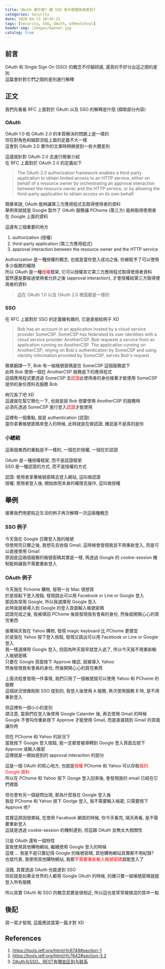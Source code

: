 ```yaml
---
title: OAuth 是什麼? 跟 SSO 有什麼關係或差別?
categories: Security
date: 2020-04-13 10:05:21
tags: [Security, SSO, OAuth, w3HexSchool]
header-img: /images/banner.jpg
catalog: true
---
```


## 前言

OAuth 和 Single Sign On (SSO) 的概念不仔細研讀, 還真的不好分出這之間的差別  
這篇會針對它們之間的差別進行解釋  

## 正文

我們先看看 RFC 上面對於 OAuth 以及 SSO 的解釋是什麼 (擷取部分內容)  

### OAuth

OAuth 1.0 和 OAuth 2.0 的本質解決的問題上是一樣的  
但在對角色和細節流程上面的定義不大一樣  
這會到 OAuth 2.0 實作的文章時稍微提到一些大體差別  

這邊就針對 OAuth 2.0 去進行簡單介紹  
在 RFC 上面對於 OAuth 2.0 的定義如下  

> The OAuth 2.0 authorization framework enables a third-party  
> application to obtain limited access to an HTTP service, either on  
> behalf of a resource owner by orchestrating an approval interaction  
> between the resource owner and the HTTP service, or by allowing the  
> third-party application to obtain access on its own behalf.  

簡單來說, OAuth 能夠讓第三方應用程式去取得使用者的資料  
舉例來說就是 Google 製作了 OAuth 服務讓 PChome (第三方) 能夠取得使用者在 Google 上面的資料  

這邊有三個重要的地方  

1. authorization (授權)  
2. third-party application (第三方應用程式)  
3. approval interaction between the resource owner and the HTTP service  

Authorization 是一種授權的概念, 也就是當你登入成功之後, 你被賦予了可以使用多少服務的權限  
所以 OAuth 是一種<span style="color: red">授權</span>框架, 它可以授權其它第三方應用程式取得使用者資料  
當然還是要經過使用者允許之後 (approval interaction), 才會授權給第三方取得使用者的資料  

> 這在 OAuth 1.0 以及 OAuth 2.0 裡面都是一樣的  

### SSO

在 RFC 上面對於 SSO 的定義蠻有趣的, 它是直接給例子 XD  

> Bob has an account in an application hosted by a cloud service  
> provider SomeCSP.  SomeCSP has federated its user identities with a  
> cloud service provider AnotherCSP.  Bob requests a service from an  
> application running on AnotherCSP.  The application running on  
> AnotherCSP, relying on Bob's authentication by SomeCSP and using  
> identity information provided by SomeCSP, serves Bob's request.  

簡單翻譯一下, Bob 有一組帳號密碼是在 SomeCSP 這個服務底下  
此時 Bob 使用一個在 AnotherCSP 服務底下的應用程式  
這個應用程式要透過 SomeCSP 去<span style="color: red">認證</span>此使用者的身份接著才能使用 SomeCSP 提供的身份資料去服務 Bob  

夠冗長了吧 XD  
這邊就在幫它簡化一下, 也就是說 Bob 想要使用 AnotherCSP 的服務時  
必須先透過 SomeCSP 進行登入<span style="color: red">認證</span>才能使用  

這裡有一個重點, 就是 authentication (認證)  
當你拿著帳號密碼來登入的時候, 此時就是在做認證, 確認是不是真的是你  

### 小總結  

這兩個東西的重點是不一樣的, 一個在於授權, 一個在於認證  

OAuth 是一種授權框架, 而不是認證框架  
SSO 是一種認證的方式, 而不是授權的方式  

認證: 使用者拿著帳號密碼去登入網站, 這叫做認證  
授權: 使用者登入後, 開始依照本身的權限去操作, 這叫做授權  

## 舉例  

接著我們用更貼近生活的例子再次解釋一次這兩種概念  

### SSO 例子

今天我在 Google 日曆登入我的帳號  
但使用完日曆之後, 我想先去收個 Gmail, 這時候會發現我並不用重新登入, 而是可以直接使用 Gmail  
原因是這兩個服務的帳號密碼其實是一樣, 再透過 Google 的 cookie-session 機制能夠讓我不需要重新登入  

### OAuth 例子

今天我在 Pchome 購物, 發現一台 Mac 很想買  
於是我點下登入按鈕, 發現跳出可以用 Facebook or Line or Google 登入  
那因為常用 Google, 所以我選擇用 Google 登入  
此時我就被導入到 Google 的登入頁面輸入帳號密碼  
認證完成之後, 我被導回 PChome 後就發現我有會員的身份, 然後就開開心心的買完東西  

接著隔天我在 Yahoo 購物, 發現 magic keyboard 比 PChome 更便宜  
於是我在 Yahoo 按下登入按鈕, 發現又跳出可以用  Facebook or Line or Google 登入  
我一樣選擇用 Google 登入, 但因為昨天我早就登入過了, 所以今天我不用重新輸入帳號密碼  
只要在 Google 頁面按下 Approve 確認, 就被導入 Yahoo  
然後發現我有會員的身份, 然後開開心心的買完東西  

上面流程會發現一件事情, 我們只用了一個帳號就可以使用 Yahoo 和 PChome 的服務  
這個狀況很像剛剛 SSO 提到的, 我登入後使用 A 服務, 再次使用服務 B 時, 是不用重新登入  

但這裡有一個小小的差別  
請注意, 當我們在登入後使用 Google Calander 後, 再去使用 Gmail 的時候  
Google 不會叫你重新按下 Approve 才能使用 Gmail, 而是直接跳到 Gmail 的頁面讓你用  

但在 PChome 和 Yahoo 的狀況下  
當我按下 Google 登入按鈕, 我一定都會被導轉到 Google 登入頁面去按下 Approve 或輸入帳密  
這裡就是一開始提到的 approval interaction 的部分  

這是一個 OAuth 的核心地方, 也就是<span style="color: red">授權</span> PChome 和 Yahoo 可以存取<span style="color: red">我的 Google 資料</span>  
所以在 PChome 和 Yahoo 按下 Googe 登入回來後, 會發現我的 email 已經在它們裡面  

但也會有另一個疑問出現, 那為什麼我在 Google 登入後  
我從 PChome 和 Yahoo 按下 Goolge 登入, 我不需要輸入帳密, 只需要按下 Approve 呢?  

其實這原因很單純, 在使用 Facebook 網頁的時候, 你今天看完, 隔天再看, 是不需要重新登入  
這就是透過 cookie-session 的機制達到, 但這跟 OAuth 並無太大相關性  

只是 OAuth 還有一個特性  
當我使用其他購物網站, 繼續使用 Google 登入的時候  
這樣 ... 我是不是只要記得 Google 的帳號密碼, 其他購物網站其實都不用紀錄?  
也就代表, 我使用其他購物網站, 我都<span style="color: red">不需要重新輸入帳號密碼</span>就能登入了  

沒錯, 其實透過 OAuth 也能達到 SSO  
但前提是如果全世界的人都用 Google OAuth 的時候, 的確只要一組帳號密碼就能登入所有服務  

所以其實 OAuth 和 SSO 的概念其實是很相近, 所以這也是常常被搞混的其中一點  

## 後記

寫一寫才發現, 這篇應該當第一篇才對 XD  

## References

1. https://tools.ietf.org/html/rfc6749#section-1
2. https://tools.ietf.org/html/rfc7642#section-3.2
3. [OAuth与SSO、REST有哪些区别与联系](https://blog.51cto.com/favccxx/1635938)